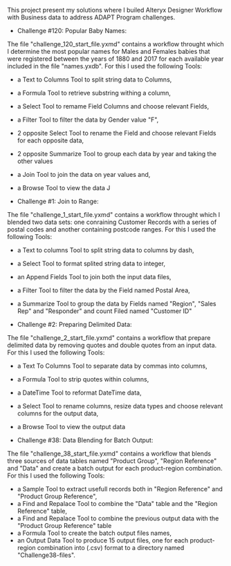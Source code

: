 
This project present my solutions where I builed Alteryx Designer Workflow with Business data to address ADAPT Program challenges.  

* Challenge #120: Popular Baby Names:
 
The file "challenge_120_start_file.yxmd" contains a workflow throught which I determine the most popular names for Males and Females babies that were registered between the years of 1880 and 2017 for each available year included in the file "names.yxdb". For this I used the following Tools:

   * a Text to Columns Tool to split string data to Columns,
   * a Formula Tool to retrieve substring withing a column,
   * a Select Tool to remame Field Columns and choose relevant Fields,
   * a Filter Tool to filter the data by Gender value "F",
   * 2 opposite Select Tool to rename the Field and choose relevant Fields for each opposite data,
   * 2 opposite Summarize Tool to group each data by year and taking the other values
   * a Join Tool to join the data on year values and,
   * a Browse Tool to view the data J          

* Challenge #1: Join to Range:

The file "challenge_1_start_file.yxmd" contains a workflow throught which I blended two data sets: one conraining Customer Records with a series of postal codes and another containing postcode ranges. For this I used the following Tools:

   * a Text to columns Tool to split string data to columns by dash,
   * a Select Tool to format splited string data to integer,
   * an Append Fields Tool to join both the input data files,
   * a Filter Tool to filter the data by the Field named Postal Area,
   * a Summarize Tool to group the data by Fields named "Region", "Sales Rep" and "Responder" and count Filed named "Customer ID"      

* Challenge #2: Preparing Delimited Data:

The file "challenge_2_start_file.yxmd" contains a workflow that prepare delimited data by removing quotes and double quotes from an input data. For this I used the following Tools:

   * a Text To Columns Tool to separate data by commas into columns, 
   * a Formula Tool to strip quotes within columns,
   * a DateTime Tool to reformat DateTime data,
   * a Select Tool to rename columns, resize data types and choose relevant columns for the output data,
   * a Browse Tool to view the output data

* Challenge #38: Data Blending for Batch Output:

The file "challenge_38_start_file.yxmd" contains a workflow that blends three sources of data tables named "Product Group", "Region Reference" and "Data" and create a batch output for each product-region combination. For this I used the following Tools:

   * a Sample Tool to extract usefull records both in "Region Reference" and "Product Group Reference",
   * a Find and Repalace Tool to combine the "Data" table and the "Region Reference" table,
   * a Find and Repalace Tool to combine the previous output data with the "Product Group Reference" table
   * a Formula Tool to create the batch output files names,
   * an Output Data Tool to produce 15 output files, one for each product-region combination into (.csv) format to a directory named "Challenge38-files".


